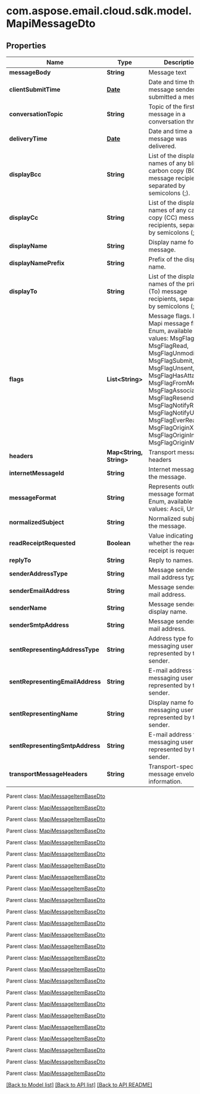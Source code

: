 
# com.aspose.email.cloud.sdk.model.MapiMessageDto

## Properties
Name | Type | Description | Notes
------------ | ------------- | ------------- | -------------
**messageBody** | **String** | Message text              |  [optional]
**clientSubmitTime** | [**Date**](Date.md) | Date and time the message sender submitted a message.              | 
**conversationTopic** | **String** | Topic of the first message in a conversation thread.              |  [optional]
**deliveryTime** | [**Date**](Date.md) | Date and time a message was delivered.              | 
**displayBcc** | **String** | List of the display names of any blind carbon copy (BCC) message recipients, separated by semicolons (;).              |  [optional]
**displayCc** | **String** | List of the display names of any carbon copy (CC) message recipients, separated by semicolons (;).              |  [optional]
**displayName** | **String** | Display name for the message.              |  [optional]
**displayNamePrefix** | **String** | Prefix of the display name.              |  [optional]
**displayTo** | **String** | List of the display names of the primary (To) message recipients, separated by semicolons (;).              |  [optional]
**flags** | **List&lt;String&gt;** | Message flags.              Items: Mapi message flags. Enum, available values: MsgFlagZero, MsgFlagRead, MsgFlagUnmodified, MsgFlagSubmit, MsgFlagUnsent, MsgFlagHasAttach, MsgFlagFromMe, MsgFlagAssociated, MsgFlagResend, MsgFlagNotifyRead, MsgFlagNotifyUnread, MsgFlagEverRead, MsgFlagOriginX400, MsgFlagOriginInternet, MsgFlagOriginMiscExt |  [optional]
**headers** | **Map&lt;String, String&gt;** | Transport message headers              |  [optional]
**internetMessageId** | **String** | Internet message id of the message.              |  [optional]
**messageFormat** | **String** | Represents outlook message format. Enum, available values: Ascii, Unicode | 
**normalizedSubject** | **String** | Normalized subject of the message.              |  [optional]
**readReceiptRequested** | **Boolean** | Value indicating whether the read receipt is requested. | 
**replyTo** | **String** | Reply to names. |  [optional]
**senderAddressType** | **String** | Message sender&#39;s e-mail address type. |  [optional]
**senderEmailAddress** | **String** | Message sender&#39;s e-mail address. |  [optional]
**senderName** | **String** | Message sender&#39;s display name. |  [optional]
**senderSmtpAddress** | **String** | Message sender&#39;s e-mail address. |  [optional]
**sentRepresentingAddressType** | **String** | Address type for the messaging user represented by the sender. |  [optional]
**sentRepresentingEmailAddress** | **String** | E-mail address for the messaging user represented by the sender. |  [optional]
**sentRepresentingName** | **String** | Display name for the messaging user represented by the sender. |  [optional]
**sentRepresentingSmtpAddress** | **String** | E-mail address for the messaging user represented by the sender. |  [optional]
**transportMessageHeaders** | **String** | Transport-specific message envelope information. |  [optional]

 Parent class: [MapiMessageItemBaseDto](MapiMessageItemBaseDto.md)
    
    

 Parent class: [MapiMessageItemBaseDto](MapiMessageItemBaseDto.md)
    
    

 Parent class: [MapiMessageItemBaseDto](MapiMessageItemBaseDto.md)
    
    

 Parent class: [MapiMessageItemBaseDto](MapiMessageItemBaseDto.md)
    
    

 Parent class: [MapiMessageItemBaseDto](MapiMessageItemBaseDto.md)
    
    

 Parent class: [MapiMessageItemBaseDto](MapiMessageItemBaseDto.md)
    
    

 Parent class: [MapiMessageItemBaseDto](MapiMessageItemBaseDto.md)
    
    

 Parent class: [MapiMessageItemBaseDto](MapiMessageItemBaseDto.md)
    
    

 Parent class: [MapiMessageItemBaseDto](MapiMessageItemBaseDto.md)
    
    

 Parent class: [MapiMessageItemBaseDto](MapiMessageItemBaseDto.md)
    
    

 Parent class: [MapiMessageItemBaseDto](MapiMessageItemBaseDto.md)
    
    

 Parent class: [MapiMessageItemBaseDto](MapiMessageItemBaseDto.md)
    
    

 Parent class: [MapiMessageItemBaseDto](MapiMessageItemBaseDto.md)
    
    

 Parent class: [MapiMessageItemBaseDto](MapiMessageItemBaseDto.md)
    
    

 Parent class: [MapiMessageItemBaseDto](MapiMessageItemBaseDto.md)
    
    

 Parent class: [MapiMessageItemBaseDto](MapiMessageItemBaseDto.md)
    
    

 Parent class: [MapiMessageItemBaseDto](MapiMessageItemBaseDto.md)
    
    

 Parent class: [MapiMessageItemBaseDto](MapiMessageItemBaseDto.md)
    
    

 Parent class: [MapiMessageItemBaseDto](MapiMessageItemBaseDto.md)
    
    

 Parent class: [MapiMessageItemBaseDto](MapiMessageItemBaseDto.md)
    
    

 Parent class: [MapiMessageItemBaseDto](MapiMessageItemBaseDto.md)
    
    

 Parent class: [MapiMessageItemBaseDto](MapiMessageItemBaseDto.md)
    
    

 Parent class: [MapiMessageItemBaseDto](MapiMessageItemBaseDto.md)
    
    

 Parent class: [MapiMessageItemBaseDto](MapiMessageItemBaseDto.md)
    
    

 Parent class: [MapiMessageItemBaseDto](MapiMessageItemBaseDto.md)
    
    


[[Back to Model list]](README.md#documentation-for-models) [[Back to API list]](README.md#documentation-for-api-endpoints) [[Back to API README]](README.md)

